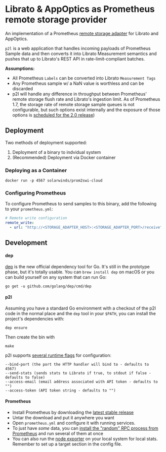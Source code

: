 # Librato & AppOptics as Prometheus remote storage provider
An implementation of a Prometheus [remote storage adapter](/prometheus/prometheus/tree/master/documentation/examples/remote_storage/remote_storage_adapter) for Librato and AppOptics.

`p2l` is a web application that handles incoming payloads of Prometheus Sample data and then converts it into Librato Measurement semantics and pushes that up to Librato's REST API in rate-limit-compliant batches.

**Assumptions:**

* All Prometheus `Labels` can be converted into Librato `Measurement Tags`
* Any Prometheus sample w/ a NaN value is worthless and can be discarded
* p2l will handle any difference in throughput between Prometheus' remote storage flush rate and Librato's ingestion limit. As of Prometheus 1.7, the storage rate of remote storage sample queues is not configurable, but such options exist internally and the exposure of those options is [scheduled for the 2.0 release](https://github.com/prometheus/prometheus/issues/3095))

## Deployment
Two methods of deployment supported:

1. Deployment of a binary to indvidual system
2. (Recommended) Deployment via Docker container

### Deploying as a Container
`docker run -p 4567 solarwinds/prom2swi-cloud`

### Configuring Prometheus

To configure Prometheus to send samples to this binary, add the following to your `prometheus.yml`:

```yaml
# Remote write configuration
remote_write:
  - url: "http://<STORAGE_ADAPTER_HOST>:<STORAGE_ADAPTER_PORT>/receive"
```

## Development

#### dep
[dep](https://github.com/golang/dep) is the new official dependency tool for Go. It's still in the prototype phase, but it's totally usable. You can `brew install dep` on macOS or you can build yourself on any system that can run Go:

`go get -u github.com/golang/dep/cmd/dep`


#### p2l
Assuming you have a standard Go environment with a checkout of the p2l code in the normal place and the `dep` tool in your `$PATH`, you can install the project's dependencies with:

`dep ensure`

Then create the bin with

`make`

p2l supports [several runtime flags](https://github.com/solarwinds/p2l/blob/master/config/config.go#L18-L21) for configuration:

```
--bind-port (the port the HTTP handler will bind to - defaults to 4567)
--send-stats (sends stats to Librato if true, to stdout if false - defaults to false)
--access-email (email address associated with API token - defaults to "")
--access-token (API token string - defaults to "")
```

#### Prometheus
* Install Prometheus by downloading the [latest stable release](https://github.com/prometheus/prometheus/releases/tag/v1.7.2)
* Untar the download and put it anywhere you want
* Open `prometheus.yml` and configure it with running services.
* To just have *some* data, you can [install the "random" RPC process from Prometheus](https://prometheus.io/docs/introduction/getting_started/#starting-up-some-sample-targets) and run several of them at once
* You can also run the [node exporter](https://github.com/prometheus/node_exporter) on your local system for local stats. Remember to set up a target section in the config file.